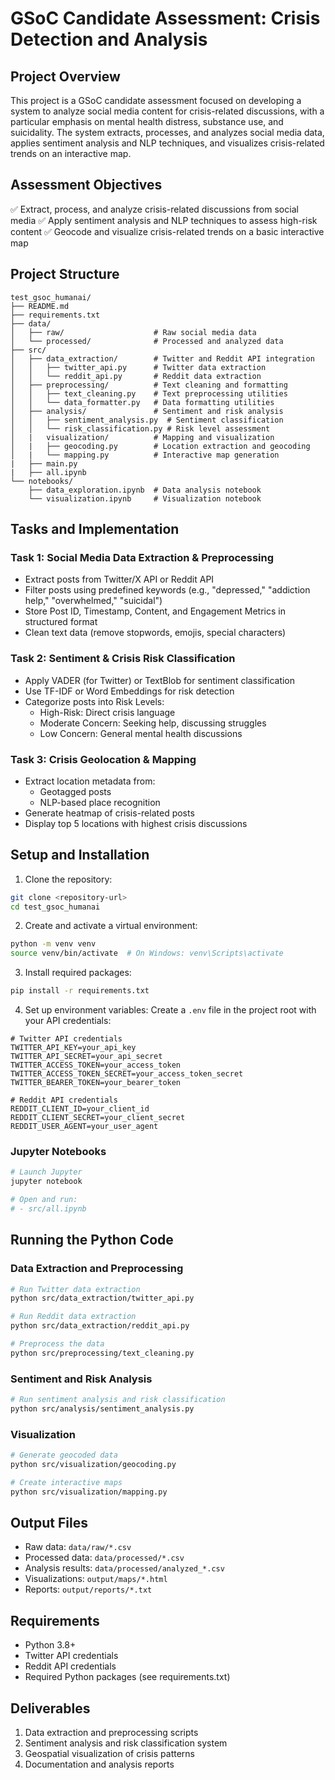 # GSoC Candidate Assessment: Crisis Detection and Analysis

## Project Overview
This project is a GSoC candidate assessment focused on developing a system to analyze social media content for crisis-related discussions, with a particular emphasis on mental health distress, substance use, and suicidality. The system extracts, processes, and analyzes social media data, applies sentiment analysis and NLP techniques, and visualizes crisis-related trends on an interactive map.

## Assessment Objectives
✅ Extract, process, and analyze crisis-related discussions from social media
✅ Apply sentiment analysis and NLP techniques to assess high-risk content
✅ Geocode and visualize crisis-related trends on a basic interactive map

## Project Structure
```
test_gsoc_humanai/
├── README.md
├── requirements.txt
├── data/
│   ├── raw/                    # Raw social media data
│   └── processed/              # Processed and analyzed data
├── src/
│   ├── data_extraction/        # Twitter and Reddit API integration
│   │   ├── twitter_api.py      # Twitter data extraction
│   │   └── reddit_api.py       # Reddit data extraction
│   ├── preprocessing/          # Text cleaning and formatting
│   │   ├── text_cleaning.py    # Text preprocessing utilities
│   │   └── data_formatter.py   # Data formatting utilities
│   ├── analysis/               # Sentiment and risk analysis
│   │   ├── sentiment_analysis.py  # Sentiment classification
│   │   └── risk_classification.py # Risk level assessment
│   |   visualization/          # Mapping and visualization
│   |   ├── geocoding.py        # Location extraction and geocoding
│   |   └── mapping.py          # Interactive map generation
|   ├── main.py
|   ├── all.ipynb
└── notebooks/
    ├── data_exploration.ipynb  # Data analysis notebook
    └── visualization.ipynb     # Visualization notebook
```

## Tasks and Implementation

### Task 1: Social Media Data Extraction & Preprocessing
- Extract posts from Twitter/X API or Reddit API
- Filter posts using predefined keywords (e.g., "depressed," "addiction help," "overwhelmed," "suicidal")
- Store Post ID, Timestamp, Content, and Engagement Metrics in structured format
- Clean text data (remove stopwords, emojis, special characters)

### Task 2: Sentiment & Crisis Risk Classification
- Apply VADER (for Twitter) or TextBlob for sentiment classification
- Use TF-IDF or Word Embeddings for risk detection
- Categorize posts into Risk Levels:
  - High-Risk: Direct crisis language
  - Moderate Concern: Seeking help, discussing struggles
  - Low Concern: General mental health discussions

### Task 3: Crisis Geolocation & Mapping
- Extract location metadata from:
  - Geotagged posts
  - NLP-based place recognition
- Generate heatmap of crisis-related posts
- Display top 5 locations with highest crisis discussions

## Setup and Installation

1. Clone the repository:
```bash
git clone <repository-url>
cd test_gsoc_humanai
```

2. Create and activate a virtual environment:
```bash
python -m venv venv
source venv/bin/activate  # On Windows: venv\Scripts\activate
```

3. Install required packages:
```bash
pip install -r requirements.txt
```

4. Set up environment variables:
Create a `.env` file in the project root with your API credentials:
```env
# Twitter API credentials
TWITTER_API_KEY=your_api_key
TWITTER_API_SECRET=your_api_secret
TWITTER_ACCESS_TOKEN=your_access_token
TWITTER_ACCESS_TOKEN_SECRET=your_access_token_secret
TWITTER_BEARER_TOKEN=your_bearer_token

# Reddit API credentials
REDDIT_CLIENT_ID=your_client_id
REDDIT_CLIENT_SECRET=your_client_secret
REDDIT_USER_AGENT=your_user_agent
```

### Jupyter Notebooks
```bash
# Launch Jupyter
jupyter notebook

# Open and run:
# - src/all.ipynb
```

## Running the Python Code

### Data Extraction and Preprocessing
```bash
# Run Twitter data extraction
python src/data_extraction/twitter_api.py

# Run Reddit data extraction
python src/data_extraction/reddit_api.py

# Preprocess the data
python src/preprocessing/text_cleaning.py
```

### Sentiment and Risk Analysis
```bash
# Run sentiment analysis and risk classification
python src/analysis/sentiment_analysis.py

```

### Visualization
```bash
# Generate geocoded data
python src/visualization/geocoding.py

# Create interactive maps
python src/visualization/mapping.py
```

## Output Files
- Raw data: `data/raw/*.csv`
- Processed data: `data/processed/*.csv`
- Analysis results: `data/processed/analyzed_*.csv`
- Visualizations: `output/maps/*.html`
- Reports: `output/reports/*.txt`

## Requirements
- Python 3.8+
- Twitter API credentials
- Reddit API credentials 
- Required Python packages (see requirements.txt)

## Deliverables
1. Data extraction and preprocessing scripts
2. Sentiment analysis and risk classification system
3. Geospatial visualization of crisis patterns
4. Documentation and analysis reports
